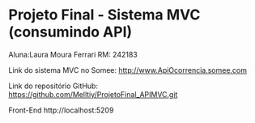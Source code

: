 # Projeto Final - Sistema MVC (consumindo API)

Aluna:Laura Moura Ferrari RM: 242183

Link do sistema MVC no Somee:
http://www.ApiOcorrencia.somee.com


Link do repositório GitHub:
https://github.com/Melltiy/ProjetoFinal_APIMVC.git

Front-End
http://localhost:5209


